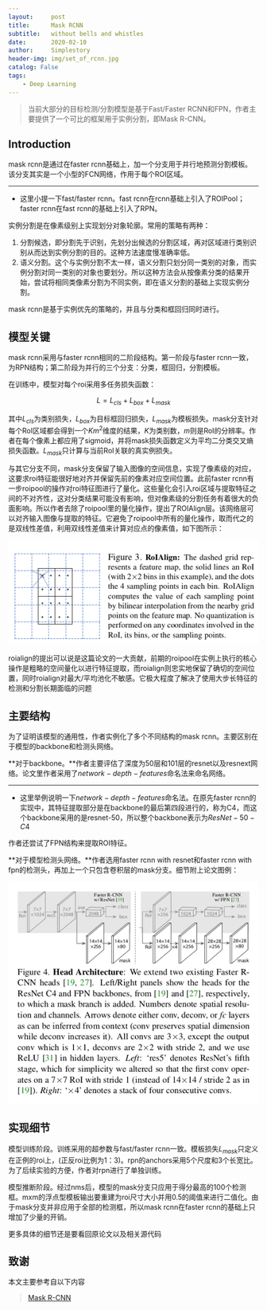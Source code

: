 ```yaml
---
layout:     post
title:      Mask RCNN
subtitle:   without bells and whistles
date:       2020-02-10
author:     Simplestory
header-img: img/set_of_rcnn.jpg
catalog: False
tags:
    - Deep Learning
---
```


>当前大部分的目标检测/分割模型是基于Fast/Faster RCNN和FPN，作者主要提供了一个可比的框架用于实例分割，即Mask R-CNN。

## Introduction

mask rcnn是通过在faster rcnn基础上，加一个分支用于并行地预测分割模板。该分支其实是一个小型的FCN网络，作用于每个ROI区域。

---
- 这里小提一下fast/faster rcnn。fast rcnn在rcnn基础上引入了ROIPool；faster rcnn在fast rcnn的基础上引入了RPN。

实例分割是在像素级别上实现划分对象轮廓。常用的策略有两种：

1. 分割候选，即分割先于识别，先划分出候选的分割区域，再对区域进行类别识别从而达到实例分割的目的。这种方法速度慢准确率低。
2. 语义分割。这个与实例分割不太一样，语义分割只划分同一类别的对象，而实例分割对同一类别的对象也要划分。所以这种方法会从按像素分类的结果开始，尝试将相同类像素分割为不同实例，即在语义分割的基础上实现实例分割。

mask rcnn是基于实例优先的策略的，并且与分类和框回归同时进行。

## 模型关键

mask rcnn采用与faster rcnn相同的二阶段结构。第一阶段与faster rcnn一致，为RPN结构；第二阶段为并行的三个分支：分类，框回归，分割模板。

在训练中，模型对每个roi采用多任务损失函数：

$$
L = L_{cls}+L_{box}+L_{mask}
$$

其中$L_{cls}$为类别损失，$L_{box}$为目标框回归损失，$L_{mask}$为模板损失。mask分支针对每个RoI区域都会得到一个$Km^2$维度的结果，$K$为类别数，$m$则是RoI的分辨率。作者在每个像素上都应用了sigmoid，并将mask损失函数定义为平均二分类交叉熵损失函数。$L_{mask}$只计算与当前RoI关联的真实例损失。

与其它分支不同，mask分支保留了输入图像的空间信息，实现了像素级的对应，这要求roi特征能很好地对齐并保留先前的像素对应空间位置。此前faster rcnn有一步roipool的操作对roi特征图进行了量化。这些量化会引入roi区域与提取特征之间的不对齐性，这对分类结果可能没有影响，但对像素级的分割任务有着很大的负面影响。所以作者去除了roipool里的量化操作，提出了ROIAlign层。该网络层可以对齐输入图像与提取的特征。它避免了roipool中所有的量化操作，取而代之的是双线性差值，利用双线性差值来计算对应点的像素值，如下图所示：

![roialign](https://raw.githubusercontent.com/simplestory/simplestory.github.io/master/img/2020-02-10/maskrcnn_roialign.png)

roialign的提出可以说是这篇论文的一大贡献，前期的roipool在实例上执行的核心操作是粗略的空间量化以进行特征提取，而roialign则忠实地保留了确切的空间位置，同时roialign对最大/平均池化不敏感。它极大程度了解决了使用大步长特征的检测和分割长期面临的问题

## 主要结构

为了证明该模型的通用性，作者实例化了多个不同结构的mask rcnn。主要区别在于模型的backbone和检测头网络。

**对于backbone。**作者主要评估了深度为50层和101层的resnet以及resnext网络。论文里作者采用了$network-depth-features$命名法来命名网络。

---
- 这里举例说明一下$network-depth-features$命名法。在原先faster rcnn的实现中，其特征提取部分是在backbone的最后第四段进行的，称为C4，而这个backbone采用的是resnet-50，所以整个backbone表示为$ResNet-50-C4$

作者还尝试了FPN结构来提取ROI特征。

**对于模型检测头网络。**作者选用faster rcnn with resnet和faster rcnn with fpn的检测头，再加上一个只包含卷积层的mask分支。细节附上论文图例：

![head architecture](https://raw.githubusercontent.com/simplestory/simplestory.github.io/master/img/2020-02-10/maskrcnn_head_architecture.png)

## 实现细节

模型训练阶段。训练采用的超参数与fast/faster rcnn一致。模板损失$L_{mask}$只定义在正例的roi上，(正反roi比例为1：3)。rpn的anchors采用5个尺度和3个长宽比。为了后续实验的方便，作者对rpn进行了单独训练。

模型推断阶段。经过nms后，模型的mask分支只应用于得分最高的100个检测框。mxm的浮点型模板输出要重建为roi尺寸大小并用0.5的阈值来进行二值化。由于mask分支并非应用于全部的检测框，所以mask rcnn在faster rcnn的基础上只增加了少量的开销。

更多具体的细节还是要看回原论文以及相关源代码

## 致谢
本文主要参考自以下内容

>[Mask R-CNN](http://cn.arxiv.org/pdf/1703.06870v3)